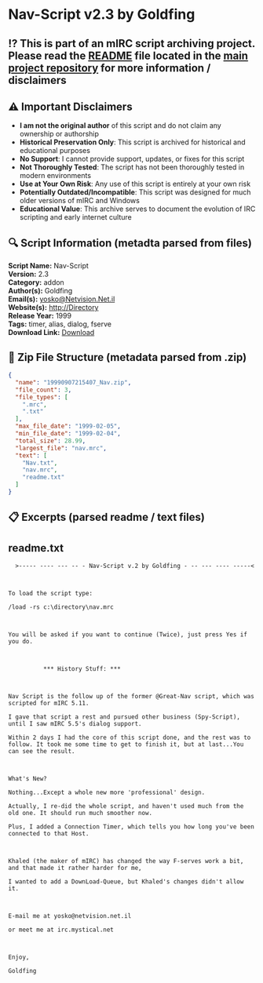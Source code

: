 # Nav-Script v2.3 by Goldfing

## ⁉️ This is part of an mIRC script archiving project. Please read the [README](https://github.com/sorzkode/mirc_scripts_archive/blob/main/README.md) file located in the [main project repository](https://github.com/sorzkode/mirc_scripts_archive) for more information / disclaimers  

## ⚠️ Important Disclaimers

- **I am not the original author** of this script and do not claim any ownership or authorship
- **Historical Preservation Only**: This script is archived for historical and educational purposes
- **No Support**: I cannot provide support, updates, or fixes for this script
- **Not Thoroughly Tested**: The script has not been thoroughly tested in modern environments
- **Use at Your Own Risk**: Any use of this script is entirely at your own risk
- **Potentially Outdated/Incompatible**: This script was designed for much older versions of mIRC and Windows
- **Educational Value**: This archive serves to document the evolution of IRC scripting and early internet culture

## 🔍 Script Information (metadta parsed from files)

**Script Name:** Nav-Script  
**Version:** 2.3  
**Category:** addon  
**Author(s):** Goldfing  
**Email(s):** <yosko@Netvision.Net.il>  
**Website(s):** [http://Directory](http://Directory)  
**Release Year:** 1999  
**Tags:** timer, alias, dialog, fserve  
**Download Link:** [Download](https://github.com/sorzkode/mirc_scripts_archive/raw/main/hawkee.com/19990907215407_Nav/19990907215407_Nav.zip)  

## 📂 Zip File Structure (metadata parsed from .zip)

```json
{
  "name": "19990907215407_Nav.zip",
  "file_count": 3,
  "file_types": [
    ".mrc",
    ".txt"
  ],
  "max_file_date": "1999-02-05",
  "min_file_date": "1999-02-04",
  "total_size": 28.99,
  "largest_file": "nav.mrc",
  "text": [
    "Nav.txt",
    "nav.mrc",
    "readme.txt"
  ]
}
```

## 📋 Excerpts (parsed readme / text files)

## readme.txt

```text
  >----- ---- --- -- - Nav-Script v.2 by Goldfing - -- --- ---- -----<

To load the script type:
/load -rs c:\directory\nav.mrc

You will be asked if you want to continue (Twice), just press Yes if you do.

          *** History Stuff: ***

Nav Script is the follow up of the former @Great-Nav script, which was scripted for mIRC 5.11.
I gave that script a rest and pursued other business (Spy-Script), until I saw mIRC 5.5's dialog support.
Within 2 days I had the core of this script done, and the rest was to follow. It took me some time to get to finish it, but at last...You can see the result.

What's New?
Nothing...Except a whole new more 'professional' design.
Actually, I re-did the whole script, and haven't used much from the old one. It should run much smoother now.
Plus, I added a Connection Timer, which tells you how long you've been connected to that Host.

Khaled (the maker of mIRC) has changed the way F-serves work a bit, and that made it rather harder for me,
I wanted to add a DownLoad-Queue, but Khaled's changes didn't allow it.

E-mail me at yosko@netvision.net.il
or meet me at irc.mystical.net

Enjoy,
Goldfing

```
